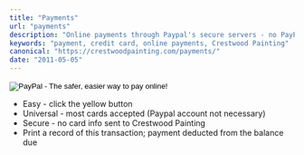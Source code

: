 ```yaml
---
title: "Payments"
url: "payments"
description: "Online payments through Paypal's secure servers - no PayPal account required. It's fast and easy."
keywords: "payment, credit card, online payments, Crestwood Painting"
canonical: "https://crestwoodpainting.com/payments/"
date: "2011-05-05"
---
```


<form action="https://www.paypal.com/cgi-bin/webscr" method="post" target="_top" class="mb-4">
  <input type="hidden" name="cmd" value="_s-xclick">
  <input type="hidden" name="hosted_button_id" value="4JGTR8EJ9TRNC">
  <input type="image" src="https://www.paypalobjects.com/en_US/i/btn/btn_buynowCC_LG.gif" border="0" name="submit" alt="PayPal - The safer, easier way to pay online!">
  <img decoding="async" alt="" border="0" src="https://www.paypalobjects.com/en_US/i/scr/pixel.gif" width="1" height="1">
</form>

- Easy - click the yellow button
- Universal - most cards accepted (Paypal account not necessary)
- Secure - no card info sent to Crestwood Painting
- Print a record of this transaction; payment deducted from the balance due
